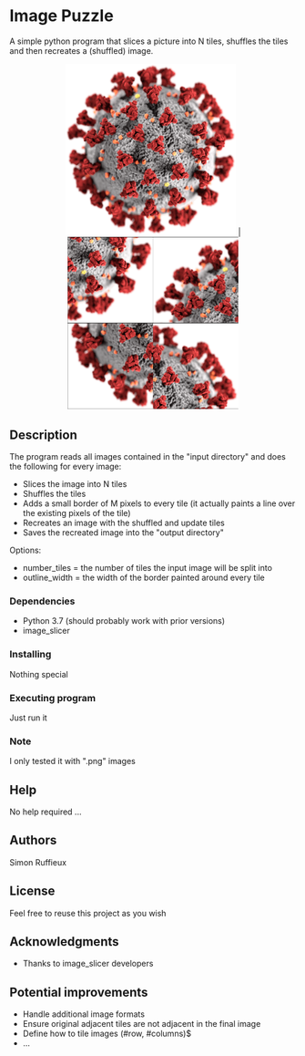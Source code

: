 # Image  Puzzle

A simple python program that slices a picture into N tiles, shuffles the tiles and then recreates a (shuffled) image.
<p align="center">
<img src="/input_images/test_image.png" alt="input image" width="300"/><label> | <img src="/output_images/test_image.png" alt="output image" width="300"/>
</p>

## Description

The program reads all images contained in the "input directory" and does the following for every image:
* Slices the image into N tiles
* Shuffles the tiles
* Adds a small border of M pixels to every tile (it actually paints a line over the existing pixels of the tile)
* Recreates an image with the shuffled and update tiles
* Saves the recreated image into the "output directory"

Options:
* number_tiles = the number of tiles the input image will be split into
* outline_width = the width of the border painted around every tile

### Dependencies

* Python 3.7 (should probably work with prior versions)
* image_slicer 

### Installing

Nothing special

### Executing program

Just run it 

### Note

I only tested it with ".png" images

## Help

No help required ...

## Authors

Simon Ruffieux

## License

Feel free to reuse this project as you wish

## Acknowledgments

* Thanks to image_slicer developers

## Potential improvements
* Handle additional image formats
* Ensure original adjacent tiles are not adjacent in the final image
* Define how to tile images  (#row, #columns)$
* ...
